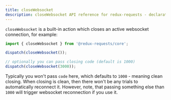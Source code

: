 ```yaml
---
title: closeWebsocket
description: closeWebsocket API reference for redux-requests - declarative AJAX requests and automatic network state management for single-page applications
---
```


`closeWebsocket` is a built-in action which closes an active websocket connection, for example:

```js
import { closeWebsocket } from '@redux-requests/core';

dispatch(closeWebsocket());

// optionally you can pass closing code (default is 1000)
dispatch(closeWebsocket(3000));
```

Typically you won't pass `code` here, which defaults to `1000` - meaning clean closing. When closing is clean, then there won't be
any trials to automatically reconnect it. However, note, that passing something else than `1000` will trigger websocket
reconnection if you use it.
